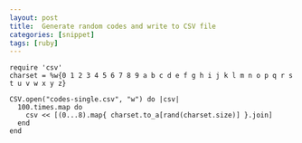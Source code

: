 ```yaml
---
layout: post
title:  Generate random codes and write to CSV file
categories: [snippet]
tags: [ruby]
---
```


    require 'csv'
    charset = %w{0 1 2 3 4 5 6 7 8 9 a b c d e f g h i j k l m n o p q r s t u v w x y z}

    CSV.open("codes-single.csv", "w") do |csv|
      100.times.map do
        csv << [(0...8).map{ charset.to_a[rand(charset.size)] }.join]
      end
    end
